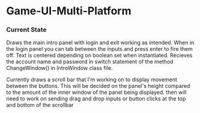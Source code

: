 # Game-UI-Multi-Platform

### Current State
Draws the main intro panel with login and exit working as intended. When in the login panel you can tab between the inputs and press enter to fire them off. Text is centered depending on boolean set when instantiated. Recieves the account name and password in switch statement of the method ChangeWindow() in IntroWindow class file.

Currently draws a scroll bar that I'm working on to display movement between the buttons. This will be decided on the panel's height compared to the amount of the inner window of the panel being displayed. then will need to work on sending drag and drop inputs or button clicks at the top and bottom of the scrollbar
